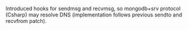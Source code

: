 Introduced hooks for sendmsg and recvmsg, so mongodb+srv protocol (Csharp) may resolve DNS (implementation follows previous sendto and recvfrom patch).